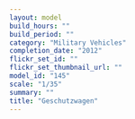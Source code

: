 ```yaml
---
layout: model
build_hours: ""
build_period: ""
category: "Military Vehicles"
completion_date: "2012"
flickr_set_id: ""
flickr_set_thumbnail_url: ""
model_id: "145"
scale: "1/35"
summary: ""
title: "Geschutzwagen"
---
```




